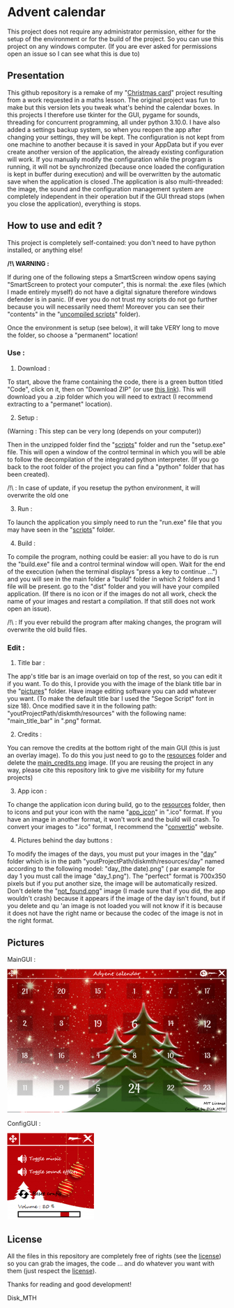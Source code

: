 # Advent calendar

This project does not require any administrator permission, either for the setup 
of the environment or for the build of the project. So you can use this project 
on any windows computer. (If you are ever asked for permissions open an 
issue so I can see what this is due to)

## Presentation
This github repository is a remake of my "[Christmas card](https://github.com/Disk-MTH/Christmas-card)" project resulting from a work requested in a maths 
lesson. The original project was fun to make but this version lets you tweak what's behind the calendar boxes.  In this projects I therefore use tkinter for the GUI, pygame for sounds, threading for concurrent 
programming, all under python 3.10.0. I have also added a settings backup 
system, so when you reopen the app after changing your settings, they will be 
kept. The configuration is not kept from one machine to another because it is saved in your AppData but if you ever create another version of the application, the already existing configuration will work.
If you manually modify the configuration while the program is running, it will not be synchronized (because once loaded the configuration is kept in buffer during execution) and will be overwritten by the automatic save when the application is closed .The application is also 
multi-threaded: the image, the sound and the configuration management 
system are completely independent in their operation but if the GUI thread stops 
(when you close the application), everything is stops.

## How to use and edit ?

This project is completely self-contained: you don't need to have python installed, 
or anything else!

**__/!\ WARNING :__**

If during one of the following steps a SmartScreen window opens saying 
"SmartScreen to protect your computer", this is normal: the .exe files (which I made 
entirely myself) do not have a digital signature therefore windows defender is in panic. 
(If ever you do not trust my scripts do not go further because you will necessarily 
need them! Moreover you can see their "contents" in the "[uncompiled scripts](https://github.com/Disk-MTH/Advent-calendar/tree/master/scripts/uncompiled%20scripts)" folder).

Once the environment is setup (see below), it will take VERY long to move the folder, 
so choose a "permanent" location!

### Use :

1) Download :

To start, above the frame containing the code, there is a green button titled "Code", 
click on it, then on "Download ZIP" (or use [this link](https://github.com/Disk-MTH/Advent-calendar/archive/refs/heads/master.zip)). This will download you a .zip 
folder which you will need to extract (I recommend extracting to a "permanet" location). 

2) Setup :

(Warning : This step can be very long (depends on your computer))

Then in the unzipped folder find the "[scripts](https://github.com/Disk-MTH/Advent-calendar/tree/master/scripts)" folder and run the "setup.exe" 
file. This will open a window of the control terminal in which you will be able to 
follow the decompilation of the integrated python interpreter. (If you go back to 
the root folder of the project you can find a "python" folder that has been 
created).

/!\ : In case of update, if you resetup the python environment, it will overwrite the old 
one

3) Run :

To launch the application you simply need to run the "run.exe" file that you may have 
seen in the "[scripts](https://github.com/Disk-MTH/Advent-calendar/tree/master/scripts)" folder.

4) Build :

To compile the program, nothing could be easier: all you have to do is run the 
"build.exe" file and a control terminal window will open. Wait for the end of the 
execution (when the terminal displays "press a key to continue ...") and you will see in 
the main folder a "build" folder in which 2 folders and 1 file will be present. go to the 
"dist" folder and you will have your compiled application. (If there is no icon or if the 
images do not all work, check the name of your images and restart a compilation. If 
that still does not work open an issue).

/!\ : If you ever rebuild the program after making changes, the program will overwrite 
the old build files.

### Edit :

1) Title bar :

The app's title bar is an image overlaid on top of the rest, so you can edit it if 
you want. To do this, I provide you with the image of the blank title bar in the 
"[pictures](https://github.com/Disk-MTH/Advent-calendar/tree/master/pictures)" folder. Have image editing software you can add whatever you want. 
(To make the default title bar I used the "Segoe Script" font in size 18). Once 
modified save it in the following path: "youtProjectPath/diskmth/resources" 
with the following name: "main_title_bar" in ".png" format.

2) Credits :

You can remove the credits at the bottom right of the main GUI (this is just an 
overlay image). To do this you just need to go to the [resources](https://github.com/Disk-MTH/Advent-calendar/tree/master/diskmth/resources) folder 
and delete the [main_credits.png](https://github.com/Disk-MTH/Advent-calendar/blob/master/diskmth/resources/main_credits.png) image. (If you are reusing the project in any way, 
please cite this repository link to give me visibility for my future projects)

3) App icon :

To change the application icon during build, go to the [resources](https://github.com/Disk-MTH/Advent-calendar/tree/master/diskmth/resources) folder, then to 
icons and put your icon with the name "[app_icon]([resources](https://github.com/Disk-MTH/Advent-calendar/tree/master/diskmth/resources))" in ".ico" format. If you have 
an image in another format, it won't work and the build will crash. To convert 
your images to ".ico" format, I recommend the "[convertio](https://convertio.co/fr/)" website.

4) Pictures behind the day buttons :

To modify the images of the days, you must put your images in the "[day](https://github.com/Disk-MTH/Advent-calendar/tree/master/diskmth/resources/day)" folder which is in the path "youtProjectPath/diskmth/resources/day" named according to the 
following model: "day_(the date).png" ( par example for day 1 you must call the image "day_1.png"). The "perfect" format is 700x350 pixels but if you put another size, 
the image will be automatically resized. Don't delete the "[not_found.png](https://github.com/Disk-MTH/Advent-calendar/blob/master/diskmth/resources/day/not_found.png)" image (I made sure that if you did, the app wouldn't crash) because it appears if the image of the day isn't found, 
but if you delete and qu 'an image is not loaded you will not know if it is because it does not have the right name or because the codec of the image is not in the right format.

## Pictures
MainGUI :

![Screenshot 1](pictures/main_gui.png)

ConfigGUI :

![Screenshot 2](pictures/config_gui.png)

## License
All the files in this repository are completely free of rights (see the [license](https://github.com/Disk-MTH/Advent-calendar/blob/master/license.txt)) so 
you can grab the images, the code ... and do whatever you want with them (just 
respect the [license](https://github.com/Disk-MTH/Advent-calendar/blob/master/license.txt)).

Thanks for reading and good development!

Disk_MTH